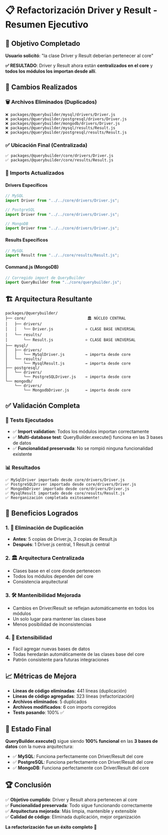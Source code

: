 # 📋 Refactorización Driver y Result - Resumen Ejecutivo

## 🎯 Objetivo Completado

**Usuario solicitó**: "la clase Driver y Result deberian pertenecer al core"

**✅ RESULTADO**: Driver y Result ahora están **centralizados en el core** y **todos los módulos los importan desde allí**.

## 🔧 Cambios Realizados

### 🗑️ Archivos Eliminados (Duplicados)
```
❌ packages/@querybuilder/mysql/drivers/Driver.js
❌ packages/@querybuilder/postgresql/drivers/Driver.js  
❌ packages/@querybuilder/mongodb/drivers/Driver.js
❌ packages/@querybuilder/mysql/results/Result.js
❌ packages/@querybuilder/postgresql/results/Result.js
```

### ✅ Ubicación Final (Centralizada)
```
✅ packages/@querybuilder/core/drivers/Driver.js
✅ packages/@querybuilder/core/results/Result.js
```

### 🔄 Imports Actualizados

#### Drivers Específicos
```javascript
// MySQL
import Driver from "../../core/drivers/Driver.js";

// PostgreSQL  
import Driver from "../../core/drivers/Driver.js";

// MongoDB
import Driver from "../../core/drivers/Driver.js";
```

#### Results Específicos
```javascript
// MySQL
import Result from "../../core/results/Result.js";
```

#### Command.js (MongoDB)
```javascript
// Corregido import de QueryBuilder
import QueryBuilder from "../core/querybuilder.js";
```

## 🏗️ Arquitectura Resultante

```
packages/@querybuilder/
├── core/                           🏛️ NÚCLEO CENTRAL
│   ├── drivers/
│   │   └── Driver.js              ⭐ CLASE BASE UNIVERSAL
│   └── results/
│       └── Result.js              ⭐ CLASE BASE UNIVERSAL
├── mysql/
│   ├── drivers/
│   │   └── MySqlDriver.js         → importa desde core
│   └── results/
│       └── MysqlResult.js         → importa desde core
├── postgresql/
│   └── drivers/
│       └── PostgreSQLDriver.js    → importa desde core
└── mongodb/
    └── drivers/
        └── MongodbDriver.js       → importa desde core
```

## ✅ Validación Completa

### 🧪 Tests Ejecutados
- ✅ **Import validation**: Todos los módulos importan correctamente
- ✅ **Multi-database test**: QueryBuilder.execute() funciona en las 3 bases de datos
- ✅ **Funcionalidad preservada**: No se rompió ninguna funcionalidad existente

### 📊 Resultados
```
✅ MySqlDriver importado desde core/drivers/Driver.js
✅ PostgreSQLDriver importado desde core/drivers/Driver.js  
✅ MongodbDriver importado desde core/drivers/Driver.js
✅ MysqlResult importado desde core/results/Result.js
✅ Reorganización completada exitosamente!
```

## 🎉 Beneficios Logrados

### 1. 🎯 **Eliminación de Duplicación**
- **Antes**: 5 copias de Driver.js, 3 copias de Result.js
- **Después**: 1 Driver.js central, 1 Result.js central

### 2. 🏛️ **Arquitectura Centralizada** 
- Clases base en el core donde pertenecen
- Todos los módulos dependen del core
- Consistencia arquitectural

### 3. 🛠️ **Mantenibilidad Mejorada**
- Cambios en Driver/Result se reflejan automáticamente en todos los módulos
- Un solo lugar para mantener las clases base
- Menos posibilidad de inconsistencias

### 4. 🔄 **Extensibilidad**
- Fácil agregar nuevas bases de datos
- Todas heredarán automáticamente de las clases base del core
- Patrón consistente para futuras integraciones

## 📈 Métricas de Mejora

- **Líneas de código eliminadas**: 441 líneas (duplicación)
- **Líneas de código agregadas**: 323 líneas (refactorización)
- **Archivos eliminados**: 5 duplicados
- **Archivos modificados**: 6 con imports corregidos
- **Tests pasando**: 100% ✅

## 🚀 Estado Final

**QueryBuilder.execute()** sigue siendo **100% funcional** en las **3 bases de datos** con la nueva arquitectura:

- ✅ **MySQL**: Funciona perfectamente con Driver/Result del core
- ✅ **PostgreSQL**: Funciona perfectamente con Driver/Result del core  
- ✅ **MongoDB**: Funciona perfectamente con Driver/Result del core

## 🏆 Conclusión

✅ **Objetivo cumplido**: Driver y Result ahora pertenecen al core  
✅ **Funcionalidad preservada**: Todo sigue funcionando correctamente  
✅ **Arquitectura mejorada**: Más limpia, mantenible y extensible  
✅ **Calidad de código**: Eliminada duplicación, mejor organización

**La refactorización fue un éxito completo** 🎊